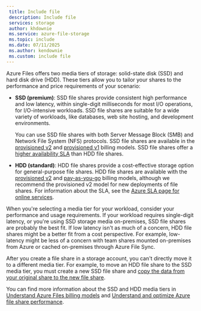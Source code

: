 ```yaml
---
 title: Include file
 description: Include file
 services: storage
 author: khdownie
 ms.service: azure-file-storage
 ms.topic: include
 ms.date: 07/11/2025
 ms.author: kendownie
 ms.custom: include file
---
```

Azure Files offers two media tiers of storage: solid-state disk (SSD) and hard disk drive (HDD). These tiers allow you to tailor your shares to the performance and price requirements of your scenario:

- **SSD (premium)**: SSD file shares provide consistent high performance and low latency, within single-digit milliseconds for most I/O operations, for I/O-intensive workloads. SSD file shares are suitable for a wide variety of workloads, like databases, web site hosting, and development environments.

  You can use SSD file shares with both Server Message Block (SMB) and Network File System (NFS) protocols. SSD file shares are available in the [provisioned v2](../articles/storage/files/understanding-billing.md#provisioned-v2-model) and [provisioned v1](../articles/storage/files/understanding-billing.md#provisioned-v1-model) billing models. SSD file shares offer a [higher availability SLA](https://www.microsoft.com/licensing/docs/view/Service-Level-Agreements-SLA-for-Online-Services) than HDD file shares.

- **HDD (standard)**: HDD file shares provide a cost-effective storage option for general-purpose file shares. HDD file shares are available with the [provisioned v2](../articles/storage/files/understanding-billing.md#provisioned-v2-model) and [pay-as-you-go](../articles/storage/files/understanding-billing.md#pay-as-you-go-model) billing models, although we recommend the provisioned v2 model for new deployments of file shares. For information about the SLA, see the [Azure SLA page for online services](https://www.microsoft.com/licensing/docs/view/Service-Level-Agreements-SLA-for-Online-Services).

When you're selecting a media tier for your workload, consider your performance and usage requirements. If your workload requires single-digit latency, or you're using SSD storage media on-premises, SSD file shares are probably the best fit. If low latency isn't as much of a concern, HDD file shares might be a better fit from a cost perspective. For example, low-latency might be less of a concern with team shares mounted on-premises from Azure or cached on-premises through Azure File Sync.

After you create a file share in a storage account, you can't directly move it to a different media tier. For example, to move an HDD file share to the SSD media tier, you must create a new SSD file share and [copy the data from your original share to the new file share](../articles/storage/files/migrate-files-between-shares.md).

You can find more information about the SSD and HDD media tiers in [Understand Azure Files billing models](../articles/storage/files/understanding-billing.md) and [Understand and optimize Azure file share performance](../articles/storage/files/understand-performance.md).
